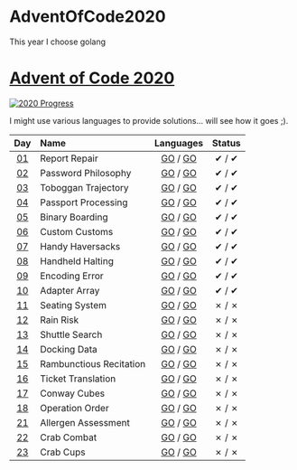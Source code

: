 # AdventOfCode2020
This year I choose golang


[Advent of Code 2020](https://adventofcode.com/2020)
========================

[![2020 Progress](https://img.shields.io/endpoint?url=https://raw.githubusercontent.com/bialas1993/AdventOfCode2020/master/.github/badges.json)](./)

I might use various languages to provide solutions... will see how it goes ;).

| Day                                        | Name                                  | Languages                                       | Status   |
|:------------------------------------------:|:--------------------------------------|:-----------------------------------------------:|:--------:|
| [01](https://adventofcode.com/2020/day/1)  | Report Repair                         | [GO](day01/1/main.go) / [GO](day01/2/main.go)   |   ✔ / ✔  |
| [02](https://adventofcode.com/2020/day/2)  | Password Philosophy                   | [GO](day02/1/main.go) / [GO](day02/2/main.go)   |   ✔ / ✔  |
| [03](https://adventofcode.com/2020/day/3)  |  Toboggan Trajectory  | [GO](day03/1/main.go) / [GO](day03/2/main.go)   |   ✔ / ✔  |
| [04](https://adventofcode.com/2020/day/4)  |  Passport Processing  | [GO](day04/1/main.go) / [GO](day04/2/main.go)   |   ✔ / ✔  |
| [05](https://adventofcode.com/2020/day/5)  |  Binary Boarding  | [GO](day05/1/main.go) / [GO](day05/2/main.go)   |   ✔ / ✔  |
| [06](https://adventofcode.com/2020/day/6)  |  Custom Customs  | [GO](day06/1/main.go) / [GO](day06/2/main.go)   |   ✔ / ✔  |
| [07](https://adventofcode.com/2020/day/7)  |  Handy Haversacks  | [GO](day07/1/main.go) / [GO](day07/2/main.go)   |   ✔ / ✔  |
| [08](https://adventofcode.com/2020/day/8)  |  Handheld Halting  | [GO](day08/1/main.go) / [GO](day08/2/main.go)   |   ✔ / ✔ |
| [09](https://adventofcode.com/2020/day/9)  |  Encoding Error  | [GO](day09/1/main.go) / [GO](day09/2/main.go)   |   ✔ / ✔  |
| [10](https://adventofcode.com/2020/day/10)  |  Adapter Array  | [GO](day10/1/main.go) / [GO](day10/2/main.go)   |   ✔ / ✔  |
| [11](https://adventofcode.com/2020/day/11)  |  Seating System  | [GO](day11/1/main.go) / [GO](day11/2/main.go)   |   ✗ / ✗  |
| [12](https://adventofcode.com/2020/day/12)  |  Rain Risk  | [GO](day12/1/main.go) / [GO](day12/2/main.go)   |   ✗ / ✗  |
| [13](https://adventofcode.com/2020/day/13)  |  Shuttle Search  | [GO](day13/1/main.go) / [GO](day13/2/main.go)   |   ✗ / ✗  |
| [14](https://adventofcode.com/2020/day/14)  |  Docking Data  | [GO](day14/1/main.go) / [GO](day14/2/main.go)   |   ✗ / ✗  |
| [15](https://adventofcode.com/2020/day/15)  |  Rambunctious Recitation  | [GO](day15/1/main.go) / [GO](day15/2/main.go)   |   ✗ / ✗  |
| [16](https://adventofcode.com/2020/day/16)  |  Ticket Translation  | [GO](day16/1/main.go) / [GO](day16/2/main.go)   |   ✗ / ✗  |
| [17](https://adventofcode.com/2020/day/17)  |  Conway Cubes  | [GO](day17/1/main.go) / [GO](day17/2/main.go)   |   ✗ / ✗  |
| [18](https://adventofcode.com/2020/day/18)  |  Operation Order  | [GO](day18/1/main.go) / [GO](day18/2/main.go)   |   ✗ / ✗  |
| [21](https://adventofcode.com/2020/day/21)  |  Allergen Assessment  | [GO](day21/1/main.go) / [GO](day21/2/main.go)   |   ✗ / ✗  |
| [22](https://adventofcode.com/2020/day/22)  |  Crab Combat  | [GO](day22/1/main.go) / [GO](day22/2/main.go)   |   ✗ / ✗  |
| [23](https://adventofcode.com/2020/day/23)  |  Crab Cups  | [GO](day23/1/main.go) / [GO](day23/2/main.go)   |   ✗ / ✗  |